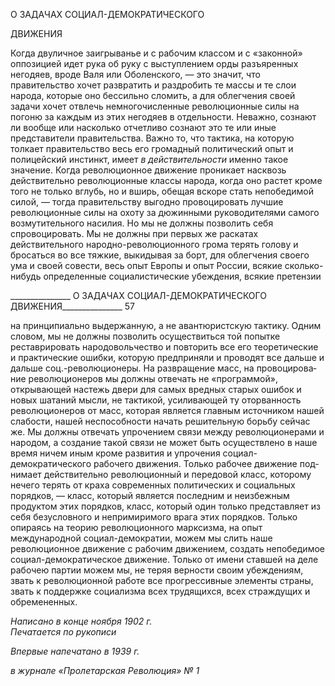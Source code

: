 О ЗАДАЧАХ СОЦИАЛ-ДЕМОКРАТИЧЕСКОГО

ДВИЖЕНИЯ

Когда двуличное заигрыванье и с рабочим классом и с «законной» оппозицией идет рука об руку с выступлением орды разъяренных негодяев, вроде Валя или Оболенско­го, — это значит, что правительство хочет развратить и раздробить те массы и те слои народа, которые оно бессильно сломить, а для облегчения своей задачи хочет отвлечь немногочисленные революционные силы на погоню за каждым из этих негодяев в от­дельности. Неважно, сознают ли вообще или насколько отчетливо сознают это те или иные представители правительства. Важно то, что тактика, на которую толкает прави­тельство весь его громадный политический опыт и полицейский инстинкт, имеет _в дей­ствительности_ именно такое значение. Когда революционное движение проникает на­сквозь действительно революционные классы народа, когда оно растет кроме того не только вглубь, но и вширь, обещая вскоре стать непобедимой силой, — тогда прави­тельству выгодно провоцировать лучшие революционные силы на охоту за дюжинны­ми руководителями самого возмутительного насилия. Но мы не должны позволить себя спровоцировать. Мы не должны при первых же раскатах действительного народно-революционного грома терять голову и бросаться во все тяжкие, выкидывая за борт, для облегчения своего ума и своей совести, весь опыт Европы и опыт России, всякие сколько-нибудь определенные социалистические убеждения, всякие претензии

  

_______________ О ЗАДАЧАХ СОЦИАЛ-ДЕМОКРАТИЧЕСКОГО ДВИЖЕНИЯ_______________ 57

на принципиально выдержанную, а не авантюристскую тактику. Одним словом, мы не должны позволить осуществиться той попытке реставрировать народовольчество и по­вторить все его теоретические и практические ошибки, которую предприняли и прово­дят все дальше и дальше соц.-революционеры. На развращение масс, на провоцирова­ние революционеров мы должны отвечать не «программой», открывающей настежь двери для самых вредных старых ошибок и новых шатаний мысли, не тактикой, усили­вающей ту оторванность революционеров от масс, которая является главным источни­ком нашей слабости, нашей неспособности начать решительную борьбу сейчас же. Мы должны отвечать упрочением связи между революционерами и народом, а создание та­кой связи не может быть осуществлено в наше время ничем иным кроме развития и уп­рочения социал-демократического рабочего движения. Только рабочее движение под­нимает действительно революционный и передовой класс, которому нечего терять от краха современных политических и социальных порядков, — класс, который является последним и неизбежным продуктом этих порядков, класс, который один только пред­ставляет из себя безусловного и непримиримого врага этих порядков. Только опираясь на теорию революционного марксизма, на опыт международной социал-демократии, можем мы слить наше революционное движение с рабочим движением, создать непо­бедимое социал-демократическое движение. Только от имени ставшей на деле рабочею партии можем мы, не теряя верности своим убеждениям, звать к революционной работе все прогрессивные элементы страны, звать к поддержке социализма всех трудящихся, всех страждущих и обремененных.

_Написано в конце ноября 1902 г.                                                       Печатается по рукописи_

_Впервые напечатано в 1939 г._

_в журнале_ _«Пролетарская Революция» № 1_